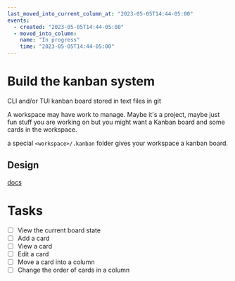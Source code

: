 ```yaml
---
last_moved_into_current_column_at: "2023-05-05T14:44-05:00"
events:
  - created: "2023-05-05T14:44-05:00"
  - moved_into_column:
    name: "In progress"
    time: "2023-05-05T14:44-05:00"
---
```


# Build the kanban system

CLI and/or TUI kanban board stored in text files in git

A workspace may have work to manage. Maybe it's a project, maybe just
fun stuff you are working on but you might want a Kanban board and
some cards in the workspace.

a special `<workspace>/.kanban` folder gives your workspace a kanban
board.

## Design

[docs](../../docs/kanban.md)

# Tasks

- [ ] View the current board state
- [ ] Add a card
- [ ] View a card
- [ ] Edit a card
- [ ] Move a card into a column
- [ ] Change the order of cards in a column
